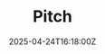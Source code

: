 ---
title: Pitch
linkTitle: Pitch
date: '2025-04-24T16:18:00Z'
weight: 1
description: Internal pitch created by Ryan Laird, currently not started with low
  priority. Includes links to pitch deck and pitches. Verified status.
draft: false
ref: pitch
---